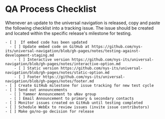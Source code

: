  
# QA Process Checklist

Whenever an update to the universal navigation is released, copy and paste the following checklist into a tracking issue.  The issue should be created and located within the specific release's milestone for testing.

```
- [ ]  If embed code has been updated 
  - [ ] Update embed code on GitHub at https://github.com/nys-its/universal-navigation/blob/gh-pages/notes/testing-against-development-staging.md 
    - [ ] Interactive version https://github.com/nys-its/universal-navigation/blob/gh-pages/notes/interactive-option.md  
    - [ ] Static version https://github.com/nys-its/universal-navigation/blob/gh-pages/notes/static-option.md  
    - [ ] Footer https://github.com/nys-its/universal-navigation/blob/gh-pages/notes/footer.md  
- [ ] Create GitHub milestone for issue tracking for new test cycle 
- [ ] Send out announcements 
  - [ ] Yammer Announcement to uNav group 
  - [ ] Email Announcement to primary & secondary contacts 
- [ ] Monitor issues created on GitHub until testing completed 
- [ ] Schedule WebEx to review issues (invite issue contributors)
- [ ] Make go/no-go decision for release
```

